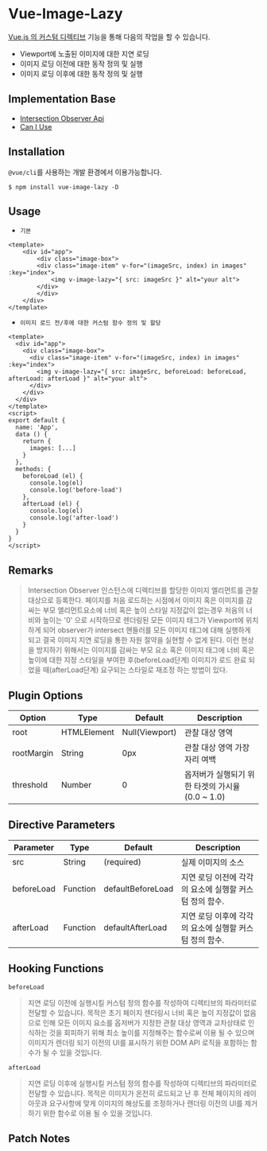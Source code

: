 # Vue-Image-Lazy
[Vue.js 의 커스텀 디렉티브](https://kr.vuejs.org/v2/guide/custom-directive.html) 기능을 통해 다음의 작업을 할 수 있습니다.
- Viewport에 노출된 이미지에 대한 지연 로딩
- 이미지 로딩 이전에 대한 동작 정의 및 실행
- 이미지 로딩 이후에 대한 동작 정의 및 실행

## Implementation Base
- [Intersection Observer Api](https://developer.mozilla.org/ko/docs/Web/API/Intersection_Observer_API)
- [Can I Use](https://caniuse.com/?search=Intersection%20Observer)

## Installation
`@vue/cli`를 사용하는 개발 환경에서 이용가능합니다.
```
$ npm install vue-image-lazy -D
```

## Usage

- `기본`
```vue
<template>
    <div id="app">
        <div class="image-box">
        <div class="image-item" v-for="(imageSrc, index) in images" :key="index">
            <img v-image-lazy="{ src: imageSrc }" alt="your alt">
        </div>
        </div>
    </div>
</template>
```

- `이미지 로드 전/후에 대한 커스텀 함수 정의 및 할당`
```vue
<template>
  <div id="app">
    <div class="image-box">
      <div class="image-item" v-for="(imageSrc, index) in images" :key="index">
        <img v-image-lazy="{ src: imageSrc, beforeLoad: beforeLoad, afterLoad: afterLoad }" alt="your alt">
      </div>
    </div>
  </div>
</template>
<script>
export default {
  name: 'App',
  data () {
    return {
      images: [...]
    }
  },
  methods: {
    beforeLoad (el) {
      console.log(el)
      console.log('before-load')
    },
    afterLoad (el) {
      console.log(el)
      console.log('after-load')
    }
  }
}
</script>
```

## Remarks
> Intersection Observer 인스턴스에 디렉티브를 할당한 이미지 엘리먼트를 관찰 대상으로 등록한다. 페이지를 처음 로드하는 시점에서 이미지 혹은 이미지를 감싸는 부모 엘리먼트요소에 너비 혹은 높이 스타일 지정값이 없는경우 처음의 너비와 높이는 '0' 으로 시작하므로 렌더링된 모든 이미지 태그가 Viewport에 위치하게 되어 observer가 intersect 핸들러를 모든 이미지 태그에 대해 실행하게 되고 결국 이미지 지연 로딩을 통한 자원 절약을 실현할 수 없게 된다. 이런 현상을 방지하기 위해서는 이미지를 감싸는 부모 요소 혹은 이미지 태그에 너비 혹은 높이에 대한 지정 스타일을 부여한 후(beforeLoad단계) 이미지가 로드 완료 되었을 때(afterLoad단계) 요구되는 스타일로 재조정 하는 방법이 있다.

## Plugin Options
| Option                  | Type     | Default | Description
| ---------------------- | -------- |-------- |---------------
| root | HTMLElement | Null(Viewport) | 관찰 대상 영역
| rootMargin | String | 0px | 관찰 대상 영역 가장자리 여백
| threshold | Number | 0 | 옵저버가 실행되기 위한 타겟의 가시율 (0.0 ~ 1.0)

## Directive Parameters
| Parameter                  | Type     | Default | Description
| ---------------------- | -------- |-------- |---------------
| src | String | (required) | 실제 이미지의 소스
| beforeLoad | Function | defaultBeforeLoad | 지연 로딩 이전에 각각의 요소에 실행할 커스텀 정의 함수.
| afterLoad | Function | defaultAfterLoad | 지연 로딩 이후에 각각의 요소에 실행할 커스텀 정의 함수.

## Hooking Functions
`beforeLoad`
> 지연 로딩 이전에 실행시킬 커스텀 정의 함수를 작성하여 디렉티브의 파라미터로 전달할 수 있습니다. 목적은 초기 페이지 렌더링시 너비 혹은 높이 지정값이 없음으로 인해 모든 이미지 요소를 옵저버가 지정한 관찰 대상 영역과 교차상태로 인식하는 것을 회피하기 위해 최소 높이를 지정해주는 함수로써 이용 될 수 있으며 이미지가 렌더링 되기 이전의 UI를 표시하기 위한 DOM API 로직을 포함하는 함수가 될 수 있을 것입니다.

`afterLoad`
> 지연 로딩 이후에 실행시킬 커스텀 정의 함수를 작성하여 디렉티브의 파라미터로 전달할 수 있습니다. 목적은 이미지가 온전히 로드되고 난 후 전체 페이지의 레이아웃과 요구사항에 맞게 이미지의 해상도를 조정하거나 렌더링 이전의 UI를 제거하기 위한 함수로 이용 될 수 있을 것입니다.

## Patch Notes